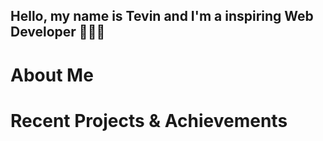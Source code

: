 
## <strong>Hello, my name is Tevin and I'm a inspiring Web Developer 👨🏾‍💻 </strong>


# About Me 



# Recent Projects & Achievements 
